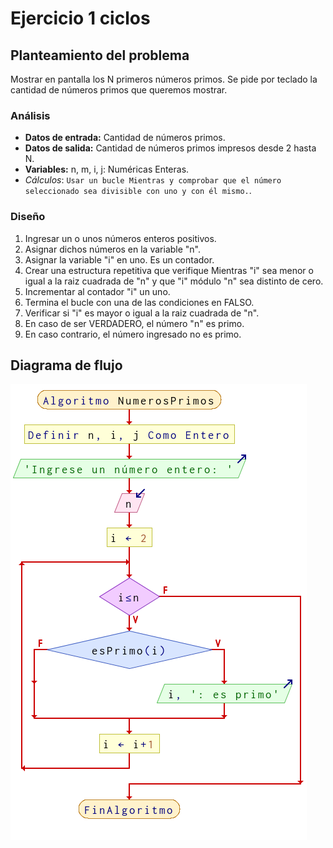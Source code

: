 # Ejercicio 1 ciclos

## Planteamiento del problema

Mostrar en pantalla los N primeros números primos. Se pide por teclado la cantidad de números primos que queremos mostrar.

### Análisis

- **Datos de entrada:** Cantidad de números primos.
- **Datos de salida:** Cantidad de números primos impresos desde 2 hasta N.
- **Variables:** n, m, i, j: Numéricas Enteras.
- *Cálculos*: `Usar un bucle Mientras y comprobar que el número seleccionado sea divisible con uno y con él mismo.`.

### Diseño

1. Ingresar un o unos números enteros positivos.
2. Asignar dichos números en la variable "n".
3. Asignar la variable "i" en uno. Es un contador.
4. Crear una estructura repetitiva que verifique Mientras "i" sea menor o igual a la raiz cuadrada de "n" y que "i" módulo "n" sea distinto de cero.
5. Incrementar al contador "i" un uno.
6. Termina el bucle con una de las condiciones en FALSO.
7. Verificar si "i" es mayor o igual a la raiz cuadrada de "n".
8. En caso de ser VERDADERO, el número "n" es primo.
9. En caso contrario, el número ingresado no es primo.

## Diagrama de flujo

![DFD del ejercicio 1 ciclos](./Ejercicio1DFD.png)

